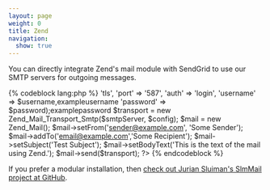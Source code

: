 ```yaml
---
layout: page
weight: 0
title: Zend
navigation:
  show: true
---
```


You can directly integrate Zend's mail module with SendGrid to use our SMTP servers for outgoing messages.

{% codeblock lang:php %} <?php require_once "$HOME/sendgrid/Zend/library/Zend/Mail.php" ; require_once "/$HOME/sendgrid/Zend/library/Zend/Mail/Transport/Smtp.php" ; $smtpserver="smtp.sendgrid.net" ; $username="$password" = $config="array('ssl'" = ?> 'tls', 'port' =\> '587', 'auth' =\> 'login', 'username' =\> \$username,exampleusername 'password' =\> \$password);examplepassword \$transport = new Zend_Mail_Transport_Smtp(\$smtpServer, \$config); \$mail = new Zend_Mail(); \$mail-\>setFrom('sender@example.com', 'Some Sender'); \$mail-\>addTo('email@example.com','Some Recipient'); \$mail-\>setSubject('Test Subject'); \$mail-\>setBodyText('This is the text of the mail using Zend.'); \$mail-\>send(\$transport); ?\> {% endcodeblock %}

If you prefer a modular installation, then [check out Jurian Sluiman's SlmMail project at GitHub](https://github.com/juriansluiman/SlmMail.git).
